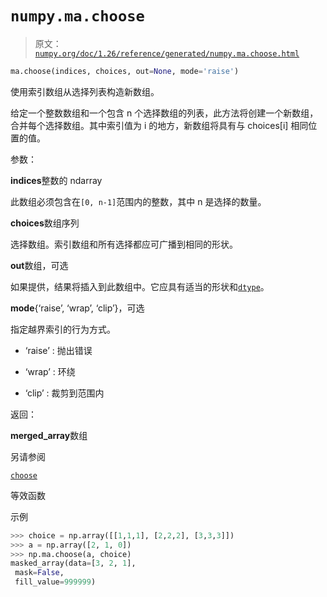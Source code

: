 # `numpy.ma.choose`

> 原文：[`numpy.org/doc/1.26/reference/generated/numpy.ma.choose.html`](https://numpy.org/doc/1.26/reference/generated/numpy.ma.choose.html)

```py
ma.choose(indices, choices, out=None, mode='raise')
```

使用索引数组从选择列表构造新数组。

给定一个整数数组和一个包含 n 个选择数组的列表，此方法将创建一个新数组，合并每个选择数组。其中索引值为 i 的地方，新数组将具有与 choices[i] 相同位置的值。

参数：

**indices**整数的 ndarray

此数组必须包含在`[0, n-1]`范围内的整数，其中 n 是选择的数量。

**choices**数组序列

选择数组。索引数组和所有选择都应可广播到相同的形状。

**out**数组，可选

如果提供，结果将插入到此数组中。它应具有适当的形状和[`dtype`](https://numpy.org/doc/1.26/reference/generated/numpy.dtype.html#numpy.dtype "numpy.dtype")。

**mode**{‘raise’, ‘wrap’, ‘clip’}，可选

指定越界索引的行为方式。

+   ‘raise’ : 抛出错误

+   ‘wrap’ : 环绕

+   ‘clip’ : 裁剪到范围内

返回：

**merged_array**数组

另请参阅

[`choose`](https://numpy.org/doc/1.26/reference/generated/numpy.ma.choose.html "numpy.choose")

等效函数

示例

```py
>>> choice = np.array([[1,1,1], [2,2,2], [3,3,3]])
>>> a = np.array([2, 1, 0])
>>> np.ma.choose(a, choice)
masked_array(data=[3, 2, 1],
 mask=False,
 fill_value=999999) 
```
